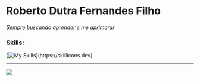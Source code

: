 # Roberto Dutra Fernandes Filho

*Sempre buscando aprender e me aprimorar*

### Skills:

[![My Skills](https://skillicons.dev/icons?i=python,c,html,css,git,)](https://skillicons.dev)

---
<a href="https://www.linkedin.com/in/roberto-dutra-2791a6270/" target="_blank"><img src="https://img.shields.io/badge/-LinkedIn-%230077B5?style=for-the-badge&logo=linkedin&logoColor=white" target="_blank"></a>

